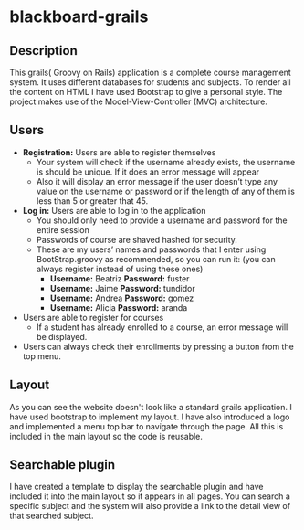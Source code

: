 # blackboard-grails

## Description
This grails( Groovy on Rails) application is a complete course management system.
It uses different databases for students and subjects.
To render all the content on HTML I have used Bootstrap to give a personal style.
The project makes use of the Model-View-Controller (MVC) architecture.

## Users
* **Registration:** Users are able to register themselves 
  * Your system will check if the username already exists, the username is should be unique. If it does an error message will appear
  * Also it will display an error message if the user doesn’t type any value on the username or password or if the length of any of them is less than 5 or greater that 45.
* **Log in:** Users are able to log in to the application
  * You should only need to provide a username and password for the entire session
  * Passwords of course are shaved hashed for security.
  * These are my users’ names and passwords that I enter using BootStrap.groovy as recommended, so you can run it: (you can always register instead of using these ones)
    * **Username:** Beatriz  **Password:** fuster
    * **Username:** Jaime **Password:** tundidor
    * **Username:** Andrea **Password:** gomez
    * **Username:** Alicia **Password:** aranda
* Users are able to register for courses
  * If a student has already enrolled to a course, an error message will be displayed.
* Users can always check their enrollments by pressing a button from the top menu.

## Layout
As you can see the website doesn't look like a standard grails application.
I have used bootstrap to implement my layout. I have also introduced a logo and implemented a menu top bar to navigate through the page. All this is included in the main layout so the code is reusable.

## Searchable plugin
I have created a template to display the searchable plugin and have included it into the main layout so it appears in all pages. You can search a specific subject and the system will also provide a link to the detail view of that searched subject.

